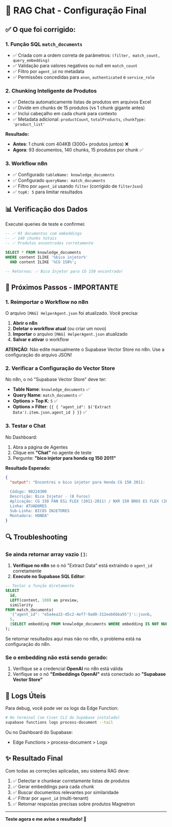 # 🎯 RAG Chat - Configuração Final

## ✅ O que foi corrigido:

### 1. **Função SQL `match_documents`**
- ✅ Criada com a ordem correta de parâmetros: `(filter, match_count, query_embedding)`
- ✅ Validação para valores negativos ou null em `match_count`
- ✅ Filtro por `agent_id` no metadata
- ✅ Permissões concedidas para `anon`, `authenticated` e `service_role`

### 2. **Chunking Inteligente de Produtos**
- ✅ Detecta automaticamente listas de produtos em arquivos Excel
- ✅ Divide em chunks de 15 produtos (vs 1 chunk gigante antes)
- ✅ Inclui cabeçalho em cada chunk para contexto
- ✅ Metadata adicional: `productCount`, `totalProducts`, `chunkType: 'product_list'`

**Resultado:**
- **Antes**: 1 chunk com 404KB (3000+ produtos juntos) ❌
- **Agora**: 93 documentos, 140 chunks, 15 produtos por chunk ✅

### 3. **Workflow n8n**
- ✅ Configurado `tableName: knowledge_documents`
- ✅ Configurado `queryName: match_documents`
- ✅ Filtro por `agent_id` usando `filter` (corrigido de `filterJson`)
- ✅ `topK: 5` para limitar resultados

## 📊 Verificação dos Dados

Executei queries de teste e confirmei:

```sql
-- ✅ 93 documentos com embeddings
-- ✅ 140 chunks totais
-- ✅ Produtos encontrados corretamente

SELECT * FROM knowledge_documents 
WHERE content ILIKE '%bico injetor%'
  AND content ILIKE '%CG 150%';

-- Retornou: ✅ Bico Injetor para CG 150 encontrado!
```

## 🚀 Próximos Passos - IMPORTANTE

### 1. **Reimportar o Workflow no n8n**

O arquivo `[MAG] HelperAgent.json` foi atualizado. Você precisa:

1. **Abrir o n8n**
2. **Deletar o workflow atual** (ou criar um novo)
3. **Importar** o arquivo `[MAG] HelperAgent.json` atualizado
4. **Salvar e ativar** o workflow

**ATENÇÃO**: Não edite manualmente o Supabase Vector Store no n8n. Use a configuração do arquivo JSON!

### 2. **Verificar a Configuração do Vector Store**

No n8n, o nó "Supabase Vector Store" deve ter:

- **Table Name**: `knowledge_documents` ✅
- **Query Name**: `match_documents` ✅
- **Options > Top K**: `5` ✅
- **Options > Filter**: `{{ { "agent_id": $('Extract Data').item.json.agent_id } }}` ✅

### 3. **Testar o Chat**

No Dashboard:

1. Abra a página de Agentes
2. Clique em **"Chat"** no agente de teste
3. Pergunte: **"bico injetor para honda cg 150 2011"**

**Resultado Esperado:**

```json
{
  "output": "Encontrei o bico injetor para Honda CG 150 2011:
  
  Código: 90224300
  Descrição: Bico Injetor - (8 Furos)
  Aplicação: CG 150 FAN ESi FLEX (2011-2011) / NXR 150 BROS ES FLEX (2011-2012)
  Linha: ATUADORES
  Sub-Linha: BICOS INJETORES
  Montadora: HONDA"
}
```

## 🔍 Troubleshooting

### Se ainda retornar array vazio `[]`:

1. **Verifique no n8n** se o nó "Extract Data" está extraindo o `agent_id` corretamente
2. **Execute no Supabase SQL Editor**:

```sql
-- Testar a função diretamente
SELECT 
  id,
  LEFT(content, 100) as preview,
  similarity
FROM match_documents(
  '{"agent_id": "e5a4ea22-d5c2-4ef7-9ad0-312eeb6bba95"}'::jsonb,
  5,
  (SELECT embedding FROM knowledge_documents WHERE embedding IS NOT NULL LIMIT 1)
);
```

Se retornar resultados aqui mas não no n8n, o problema está na configuração do n8n.

### Se o embedding não está sendo gerado:

1. Verifique se a credencial **OpenAI** no n8n está válida
2. Verifique se o nó **"Embeddings OpenAI"** está conectado ao **"Supabase Vector Store"**

## 📝 Logs Úteis

Para debug, você pode ver os logs da Edge Function:

```bash
# No terminal (se tiver CLI do Supabase instalado)
supabase functions logs process-document --tail
```

Ou no Dashboard do Supabase:
- Edge Functions > process-document > Logs

## ✨ Resultado Final

Com todas as correções aplicadas, seu sistema RAG deve:

1. ✅ Detectar e chunkear corretamente listas de produtos
2. ✅ Gerar embeddings para cada chunk
3. ✅ Buscar documentos relevantes por similaridade
4. ✅ Filtrar por `agent_id` (multi-tenant)
5. ✅ Retornar respostas precisas sobre produtos Magnetron

---

**Teste agora e me avise o resultado! 🚀**


